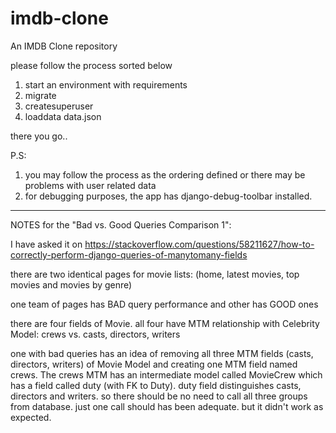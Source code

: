 # imdb-clone
An IMDB Clone repository

please follow the process sorted below

1. start an environment with requirements
2. migrate
3. createsuperuser
4. loaddata data.json

there you go..

P.S:
1. you may follow the process as the ordering defined or there may be problems with user related data  
2. for debugging purposes, the app has django-debug-toolbar installed.

------------------------------------

NOTES for the "Bad vs. Good Queries Comparison 1":

I have asked it on https://stackoverflow.com/questions/58211627/how-to-correctly-perform-django-queries-of-manytomany-fields

there are two identical pages for movie lists: (home, latest movies, top movies and movies by genre)

one team of pages has BAD query performance and other has GOOD ones 

there are four fields of Movie. all four have MTM relationship with Celebrity Model:
    crews vs. casts, directors, writers

one with bad queries has an idea of removing all three MTM fields (casts, directors, writers) of Movie Model
and creating one MTM field named crews. The crews MTM has an intermediate model called MovieCrew which
has a field called duty (with FK to Duty). duty field distinguishes casts, directors and writers. so 
there should be no need to call all three groups from database. just one call should has been adequate.
but it didn't work as expected.





